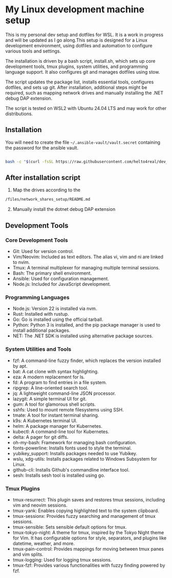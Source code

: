 # My Linux development machine setup

This is my personal dev setup and dotfiles for WSL. It is a work in progress
and will be updated as I go along.This setup is designed for a Linux development
environment, using dotfiles and automation to configure various tools and settings.

The installation is driven by a bash script, install.sh, which sets up core
development tools, tmux plugins, system utilities, and programming language support.
It also configures git and manages dotfiles using stow.

The script updates the package list, installs essential tools, configures dotfiles,
and sets up git. After installation, additional steps might be required, such as
mapping network drives and manually installing the .NET debug DAP extension.

The script is tested on WSL2 with Ubuntu 24.04 LTS and may work for other distributions.

## Installation

You will need to create the file `~/.ansible-vault/vault.secret` containing the
password for the ansible vault.

```bash

bash -c "$(curl -fsSL https://raw.githubusercontent.com/helto4real/dev_dotfiles/refs/heads/main/install.sh)"

```

## After installation script

1. Map the drives according to the

```bash
/files/network_shares_setup/README.md
```

2. Manually install the dotnet debug DAP extension

## Development Tools

### Core Development Tools

- Git: Used for version control.
- Vim/Neovim: Included as text editors. The alias vi, vim and ni are linked to nvim.
- Tmux: A terminal multiplexer for managing multiple terminal sessions.
- Bash: The primary shell environment.
- Ansible: Used for configuration management.
- Node.js: Included for JavaScript development.

### Programming Languages

- Node.js: Version 22 is installed via nvm.
- Rust: Installed with rustup.
- Go: Go is installed using the official tarball.
- Python: Python 3 is installed, and the pip package manager is used to
install additional packages.
- NET: The .NET SDK is installed using alternative package sources.

### System Utilities and Tools

- fzf: A command-line fuzzy finder, which replaces the version installed by apt.
- bat: A cat clone with syntax highlighting.
- eza: A modern replacement for ls.
- fd: A program to find entries in a file system.
- ripgrep: A line-oriented search tool.
- jq: A lightweight command-line JSON processor.
- lazygit: A simple terminal UI for git.
- gum: A tool for glamorous shell scripts.
- sshfs: Used to mount remote filesystems using SSH.
- tmate: A tool for instant terminal sharing.
- k9s: A Kubernetes terminal UI.
- helm: A package manager for Kubernetes.
- kubectl: A command-line tool for Kubernetes.
- delta: A pager for git diffs.
- oh-my-bash: Framework for managing bash configuration.
- fonts-powerline: Installs fonts used to style the terminal.
- yubikey_support: Installs packages needed to use Yubikey.
- wslu, xdg-utils: Installs packages related to Windows Subsystem for Linux.
- github-cli: Installs Github's commandline interface tool.
- sesh: Installs sesh tool is installed using go.

### Tmux Plugins

- tmux-resurrect: This plugin saves and restores tmux sessions,
including vim and neovim sessions.
- tmux-yank: Enables copying highlighted text to the system clipboard.
- tmux-sessionx: Provides fuzzy searching and management of tmux sessions.
- tmux-sensible: Sets sensible default options for tmux.
- tmux-tokyo-night: A theme for tmux, inspired by the Tokyo Night theme for Vim. It has configurable options for style, separators, and plugins like datetime, weather, and more.
- tmux-pain-control: Provides mappings for moving between tmux panes and vim splits.
- tmux-logging: Used for logging tmux sessions.
- tmux-fzf: Provides various functionalities with fuzzy finding powered by fzf.
